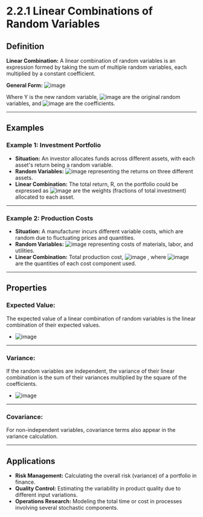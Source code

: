 # 2.2.1 Linear Combinations of Random Variables 

## Definition
**Linear Combination:** A linear combination of random variables is an expression formed by taking the sum of multiple random variables, each multiplied by a constant coefficient.

**General Form:**  ![image](https://github.com/user-attachments/assets/20292a9a-571f-403a-ad72-0148748849ea)

Where Y is the new random variable, ![image](https://github.com/user-attachments/assets/2bf008c0-680a-4429-9241-13e5caeef296)
 are the original random variables, and ![image](https://github.com/user-attachments/assets/9dfa87a7-7b46-4854-b2d2-13cf3a470cb0)
 are the coefficients.

---

## Examples

### Example 1: Investment Portfolio
- **Situation:** An investor allocates funds across different assets, with each asset's return being a random variable.
- **Random Variables:** ![image](https://github.com/user-attachments/assets/2135b321-4128-4279-8e9f-7befc5d6fb79)
 representing the returns on three different assets.
- **Linear Combination:** The total return, R, on the portfolio could be expressed as ![image](https://github.com/user-attachments/assets/71c30258-9470-4e50-8974-d3a1f4438df4)
are the weights (fractions of total investment) allocated to each asset.

---

### Example 2: Production Costs
- **Situation:** A manufacturer incurs different variable costs, which are random due to fluctuating prices and quantities.
- **Random Variables:** ![image](https://github.com/user-attachments/assets/99419840-9801-4acb-9c98-2d9339866345)
 representing costs of materials, labor, and utilities.
- **Linear Combination:** Total production cost, ![image](https://github.com/user-attachments/assets/0e159460-1cda-4604-b0bf-32d6e8fc46a2) , where ![image](https://github.com/user-attachments/assets/1efdbfcc-b88d-4c23-8571-7ec1656d2a4f)
 are the quantities of each cost component used.

---

## Properties

### Expected Value:
The expected value of a linear combination of random variables is the linear combination of their expected values.  
- ![image](https://github.com/user-attachments/assets/90666aa6-5552-46d5-85f2-159c550d5758)

---

### Variance:
If the random variables are independent, the variance of their linear combination is the sum of their variances multiplied by the square of the coefficients.  
- ![image](https://github.com/user-attachments/assets/454de80c-9c49-4db3-a551-1aab5ad54e54)

---

### Covariance:
For non-independent variables, covariance terms also appear in the variance calculation.

---

## Applications
- **Risk Management:** Calculating the overall risk (variance) of a portfolio in finance.
- **Quality Control:** Estimating the variability in product quality due to different input variations.
- **Operations Research:** Modeling the total time or cost in processes involving several stochastic components.
